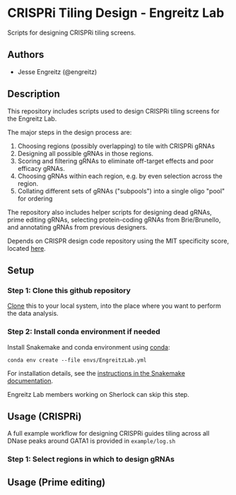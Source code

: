 # CRISPRi Tiling Design - Engreitz Lab
Scripts for designing CRISPRi tiling screens.  

## Authors

* Jesse Engreitz (@engreitz)

## Description

This repository includes scripts used to design CRISPRi tiling screens for the Engreitz Lab.

The major steps in the design process are:  
1. Choosing regions (possibly overlapping) to tile with CRISPRi gRNAs  
2. Designing all possible gRNAs in those regions.  
3. Scoring and filtering gRNAs to eliminate off-target effects and poor efficacy gRNAs.  
4. Choosing gRNAs within each region, e.g. by even selection across the region.  
5. Collating different sets of gRNAs ("subpools") into a single oligo "pool" for ordering

The repository also includes helper scripts for designing dead gRNAs, prime editing gRNAs,
selecting protein-coding gRNAs from Brie/Brunello, and annotating gRNAs from previous designers. 

Depends on CRISPR design code repository using the MIT specificity score, located [here](https://github.com/EngreitzLab/CRISPRDesigner/tree/master).

## Setup

### Step 1: Clone this github repository

[Clone](https://help.github.com/en/articles/cloning-a-repository) this to your local system, into the place where you want to perform the data analysis.

### Step 2: Install conda environment if needed

Install Snakemake and conda environment using [conda](https://conda.io/projects/conda/en/latest/user-guide/install/index.html):

    conda env create --file envs/EngreitzLab.yml  

For installation details, see the [instructions in the Snakemake documentation](https://snakemake.readthedocs.io/en/stable/getting_started/installation.html).

Engreitz Lab members working on Sherlock can skip this step.


## Usage (CRISPRi)

A full example workflow for designing CRISPRi guides tiling across all DNase peaks around GATA1 is provided in `example/log.sh`

### Step 1: Select regions in which to design gRNAs


## Usage (Prime editing)
